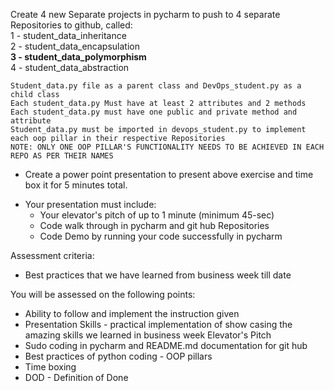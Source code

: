 Create 4 new Separate projects in pycharm to push to 4 separate Repositories to github, called:  
1 - student_data_inheritance  
2 - student_data_encapsulation  
**3 - student_data_polymorphism**  
4 - student_data_abstraction   

```Create two python files and one READEME.md in each Repository
Student_data.py file as a parent class and DevOps_student.py as a child class
Each student_data.py Must have at least 2 attributes and 2 methods
Each student_data.py must have one public and private method and attribute
Student_data.py must be imported in devops_student.py to implement each oop pillar in their respective Repositories
NOTE: ONLY ONE OOP PILLAR'S FUNCTIONALITY NEEDS TO BE ACHIEVED IN EACH REPO AS PER THEIR NAMES
```
* Create a power point presentation to present above exercise and time box it for 5 minutes total.
- Your presentation must include:
    - Your elevator's pitch of up to 1 minute (minimum 45-sec)
    - Code walk through in pycharm and git hub Repositories
    - Code Demo by running your code successfully in pycharm

Assessment criteria:
- Best practices that we have learned from business week till date

You will be assessed on the following points:
- Ability to follow and implement the instruction given
- Presentation Skills - practical implementation of show casing the amazing skills we learned in business week
Elevator's Pitch
- Sudo coding in pycharm and README.md documentation for git hub
- Best practices of python coding - OOP pillars
- Time boxing
- DOD - Definition of Done